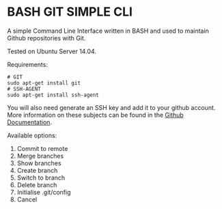 BASH GIT SIMPLE CLI
===================

A simple Command Line Interface written in BASH and used to maintain Github repositories with Git.

Tested on Ubuntu Server 14.04.

Requirements:

    # GIT
    sudo apt-get install git
    # SSH-AGENT
    sudo apt-get install ssh-agent

You will also need generate an SSH key and add it to your github account. More information on these subjects can be found in the [Github Documentation](https://help.github.com/articles/generating-an-ssh-key/).

Available options:

1. Commit to remote
2. Merge branches
3. Show branches
4. Create branch
5. Switch to branch
6. Delete branch
7. Initialise .git/config
8. Cancel
